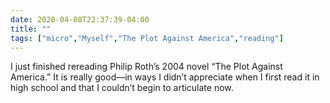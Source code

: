 ```yaml
---
date: 2020-04-08T22:37:39-04:00
title: ""
tags: ["micro","Myself","The Plot Against America","reading"]
---
```

I just finished rereading Philip Roth’s 2004 novel “The Plot Against America.” It is really good—in ways I didn’t appreciate when I first read it in high school and that I couldn’t begin to articulate now.
